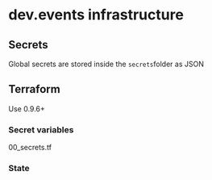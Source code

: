 
# dev.events infrastructure

## Secrets

Global secrets are stored inside the `secrets`folder as JSON 

## Terraform

Use 0.9.6+

### Secret variables

00_secrets.tf

### State




